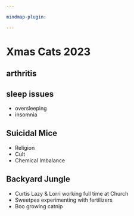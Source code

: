 ```yaml
---

mindmap-plugin: 

---
```


# Xmas Cats 2023

## arthritis

## sleep issues
- oversleeping
- insomnia

## Suicidal Mice
- Religion
- Cult
- Chemical Imbalance

## Backyard Jungle
- Curtis Lazy & Lorri working full time at Church
- Sweetpea experimenting with fertilizers
- Boo growing catnip